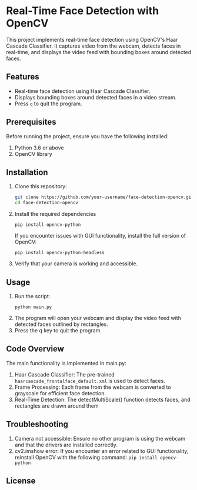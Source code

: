# Real-Time Face Detection with OpenCV

This project implements real-time face detection using OpenCV's Haar Cascade Classifier. It captures video from the webcam, detects faces in real-time, and displays the video feed with bounding boxes around detected faces.

## Features

- Real-time face detection using Haar Cascade Classifier.
- Displays bounding boxes around detected faces in a video stream.
- Press `q` to quit the program.

## Prerequisites

Before running the project, ensure you have the following installed:

1. Python 3.6 or above
2. OpenCV library

## Installation

1. Clone this repository:
   ```bash
   git clone https://github.com/your-username/face-detection-opencv.git
   cd face-detection-opencv
2. Install the required dependencies
   ```
   pip install opencv-python
   ```
   If you encounter issues with GUI functionality, install the full version of OpenCV:
   ```
   pip install opencv-python-headless
3. Verify that your camera is working and accessible.

## Usage

1. Run the script:
   ```
   python main.py
2. The program will open your webcam and display the video feed with detected faces outlined by rectangles.
3. Press the q key to quit the program.

## Code Overview

The main functionality is implemented in main.py:
1. Haar Cascade Classifier: The pre-trained ```haarcascade_frontalface_default.xml``` is used to detect faces.
2. Frame Processing: Each frame from the webcam is converted to grayscale for efficient face detection.
3. Real-Time Detection: The detectMultiScale() function detects faces, and rectangles are drawn around them

## Troubleshooting
1. Camera not accessible: Ensure no other program is using the webcam and that the drivers are installed correctly.
2. cv2.imshow error: If you encounter an error related to GUI functionality, reinstall OpenCV with the following command:
   ```pip install opencv-python ```

## License
